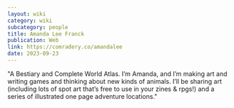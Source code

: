 ```yaml
---
layout: wiki
category: wiki
subcategory: people
title: Amanda Lee Franck
publication: Web
link: https://comradery.co/amandalee
date: 2023-09-23
---
```


"A Bestiary and Complete World Atlas. I’m Amanda, and I’m making art and writing games and thinking about new kinds of animals. I’ll be sharing art (including lots of spot art that’s free to use in your zines & rpgs!) and a series of illustrated one page adventure locations."
